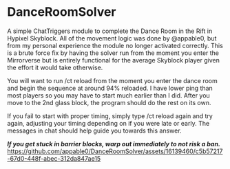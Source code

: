 # DanceRoomSolver
A simple ChatTriggers module to complete the Dance Room in the Rift in Hypixel Skyblock. All of the movement logic was done by @appable0, but from my personal experience the module no longer activated correctly. 
This is a brute force fix by having the solver run from the moment you enter the Mirrorverse but is entirely functional for the average Skyblock player given the effort it would take otherwise. 

You will want to run /ct reload from the moment you enter the dance room and begin the sequence at around 94% reloaded. I have lower ping than most players so you may have to start much earlier than I did. After you move to the 2nd
glass block, the program should do the rest on its own. 

If you fail to start with proper timing, simply type /ct reload again and try again, adjusting your timing depending on if you were late or early. The messages in chat should help guide you towards this answer. 

***If you get stuck in barrier blocks, warp out immediately to not risk a ban.***
https://github.com/appable0/DanceRoomSolver/assets/16139460/c5b57217-67d0-448f-abec-312da847ae15

